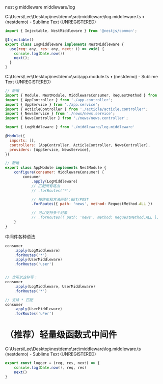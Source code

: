 nest g middleware middleware/log


C:\Users\Lee\Desktop\nestdemo\src\middleware\log.middleware.ts • (nestdemo) - Sublime Text (UNREGISTERED)

```JavaScript
import { Injectable, NestMiddleware } from '@nestjs/common';

@Injectable()
export class LogMiddleware implements NestMiddleware {
  use(req: any, res: any, next: () => void) {
  	console.log(Date.now())
    next();
  }
}
```

C:\Users\Lee\Desktop\nestdemo\src\app.module.ts • (nestdemo) - Sublime Text (UNREGISTERED)

```JavaScript
// 新增
import { Module, NestModule, MiddlewareConsumer, RequestMethod } from '@nestjs/common';
import { AppController } from './app.controller';
import { AppService } from './app.service';
import { ActicleController } from './acticle/acticle.controller';
import { NewsService } from './news/news.service';
import { NewsController } from './news/news.controller';

import { LogMiddleware } from './middleware/log.middleware'

@Module({
  imports: [],
  controllers: [AppController, ActicleController, NewsController],
  providers: [AppService, NewsService],
})

// 新增
export class AppModule implements NestModule {
	configure(consumer: MiddlewareConsumer) {
		consumer
			.apply(LogMiddleware)
			// 匹配所有路由
			// .forRoutes('*')

			// 按路由和方法匹配：GET/POST
			.forRoutes({ path: 'news', method: RequestMethod.ALL })

			// 可以支持多个对象
			// .forRoutes({ path: 'news', method: RequestMethod.ALL }, { path: 'articles', method: RequestMethod.ALL })
	}
}
```

中间件各种语法
```JavaScript
consumer
	.apply(LogMiddleware)
	.forRoutes('*')
	.apply(UserMiddleware)
	.forRoutes('user')


// 也可以这样写：
consumer
	.apply(LogMiddleware, UserMiddleware)
	.forRoutes('*')

// 支持 * 匹配
consumer
	.apply(UserMiddleware)
	.forRoutes('u*er')
```

# （推荐）轻量级函数式中间件

C:\Users\Lee\Desktop\nestdemo\src\middleware\log.middleware.ts (nestdemo) - Sublime Text (UNREGISTERED)

```JavaScript
export const logger = (req, res, next) => {
	console.log(Date.now(), req, res)
	next()
}
```